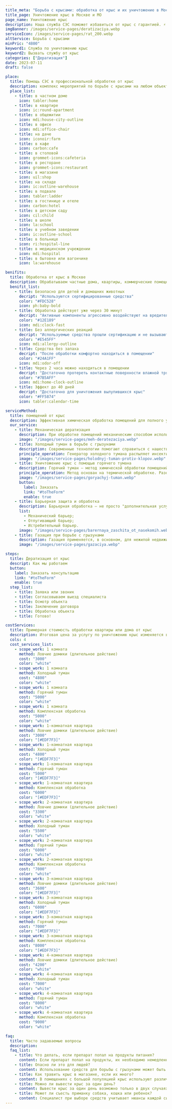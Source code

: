 ```yaml
---
title_meta: "Борьба с крысами: обработка от крыс и их уничтожение в Москве и области"
title_page: Уничтожение крыс в Москве и МО
page_name: Уничтожение крыс
description: Наша служба СЭС поможет избавиться от крыс с гарантией. ⚡ Обработка от крыс в доме и на участке
imgBanner: /images/service-pages/deratizaciya.webp
serviceIcon: /images/service-pages/rat_200.webp
altService: Борьба с крысами
minPric: "4800"
keyword1: Служба по уничтожению крыс
keyword2: Вызвать службу от крыс
categories: ["Дератизация"]
date: 2023-07-11
draft: false

place:
  title: Помощь СЭС в профессиональной обработке от крыс
  description: комплекс мероприятий по борьбе с крысами на любом объекте
  place_list:
    - title: в частном доме
      icon: tabler:home
    - title: в квартире
      icon: ic:round-apartment
    - title: в общежитии
      icon: mdi:house-city-outline
    - title: в офисе
      icon: mdi:office-chair
    - title: на даче
      icon: iconoir:farm
    - title: в кафе
      icon: carbon:cafe
    - title: в столовой
      icon: grommet-icons:cafeteria
    - title: в ресторане
      icon: grommet-icons:restaurant
    - title: в магазине
      icon: uil:shop
    - title: на складе
      icon: ic:outline-warehouse
    - title: в подвале
      icon: tabler:ladder
    - title: в гостинице и отеле
      icon: carbon:hotel
    - title: в детском саду
      icon: cil:child
    - title: в школе
      icon: la:school
    - title: в учебном заведении
      icon: ic:outline-school
    - title: в больнице
      icon: ri:hospital-line
    - title: в медицинском учреждении
      icon: mdi:hospital
    - title: в бытовке или вагончике
      icon: la:warehouse

benifits:
  title: Обработка от крыс в Москве
  description: Обрабатываем частные дома, квартиры, коммерческие помещения и земельные участки
  benifit_list:
    - title: Безопасно для детей и домашних животных
      decript: "Используются сертифицированные средства"
      color: "#FDC528"
      icon: ph:baby-bold
    - title: Обработка действует уже через 30 минут
      decript: "Активные компоненты агрессивно воздействуют на вредителей практически сразу"
      color: "#12E189"
      icon: mdi:clock-fast
    - title: Без аллергических реакций
      decript: "Используемые средства прошли сертификацию и не вызывают аллергии"
      color: "#E545FF"
      icon: mdi:allergy-outline
    - title: Средства без запаха
      decript: "После обработки комфортно находиться в помещении"
      color: "#24A1FF"
      icon: mdi:odor-off
    - title: Через 2 часа можно находиться в помещении
      decript: "Достаточно протереть контактные поверхности влажной тряпкой"
      color: "#7B5AFF"
      icon: mdi:home-clock-outline
    - title: Эффект до 40 дней
      decript: "Достаточно для уничтожения вылупившихся крыс"
      color: "#FF5874"
      icon: tabler:calendar-time

serviceMethod:
  title: помещений от крыс
  description: Эффективная химическая обработка помещений для полного уничтожения крыс и других вредителей. Безопасно для интерьера, быстро и надежно.
  our_service:
    - title: Механическая дератизация
      description: При обработке помещений механическим способом используются ловушки и мышеловки. Большинство из них имеют клейкую основу. Попадая в него, грызун прилипает, теряя возможность двигаться. Ловушки надежно удерживают его, не давая шанса на побег. Однако этот способ малоэффективен для больших популяций.
      image: "/images/service-pages/meh-deratezaciya.webp"
    - title: Холодный туман в борьбе с грызунами
      description: Современные технологии помогают справиться с нашествием крыс. Одним из передовых методов стал генератор холодного тумана. Как он действует и почему он так популярен?
      principle_operation: Генератор холодного тумана распыляет инсектицид в виде мельчайших аэрозольных частиц, создавая плотную стену ядовитого тумана. Этот туман опасен для крыс, уничтожая их хитиновый покров и дыхательные пути.
      image: "/images/service-pages/holodnyj-tuman-protiv-klopov.webp"
    - title: Уничтожение крыс с помощью горячего тумана
      description: Горячий туман – метод химической обработки помещений и открытых зон с целью уничтожения вредных крыс и паразитов.
      principle_operation: Метод основан на термической обработке. Разогретый дым с препаратом распространяется по всей поверхности, проникая даже в труднодоступные места. Горячий туман эффективен против различных вредителей, включая крыс. Облако тумана медленно опускается в течение 2-3 часов, достигая скрытых участков и уничтожая крыс.
      image: "/images/service-pages/goryachyj-tuman.webp"
      button:
        label: Заказать
        link: "#toTheForm"
        enable: true
    - title: Барьерная защита и обработка
      description: Барьерная обработка — не просто "дополнительная услуга" после дезинсекции, а эффективный метод защиты от вредителей. Она создает преграду, блокируя доступ паразитов в ваш дом. Это полезно как при активном заражении, так и для профилактики.
      list:
        - Механический барьер;
        - Отпугивающий барьер;
        - Истребительный барьер.
      image: "/images/service-pages/barernaya_zaschita_ot_nasekomih.webp"
    - title: Газация при борьбе с грызунами
      description: Газация применяется, в основном, для нежилой недвижимости ии земельных участков. Здание полностью заполняется специальным газом, который используется для обработки зерна и других продуктов, хранящихся на складах. Этот метод является наиболее эффективным для уничтожения крыс.
      image: "/images/service-pages/gazaciya.webp"

steps:
  title: Дератизация от крыс
  descript: Как мы работаем
  button:
    label: Заказать консультацию
    link: "#toTheForm"
    enable: true
  step_list:
    - title: Заявка или звоник
    - title: Согласовываем выезд специалиста
    - title: Осмотр объекта
    - title: Заключение договора
    - title: Обработка объекта
    - title: Готово!

costServices:
  title: Примерная стоимость обработки квартиры или дома от крыс
  description: Итоговая цена за услугу по уничтожению крыс изменяется в зависимости от конкретного объекта. Окончательную стоимость можно будет уточнить после визита специалиста.
  cols: 4
  cost_services_list:
    - scope_work: 1 комната
      method: Ловчие домики (длительное действие)
      cost: "3000"
      color: "white"
    - scope_work: 1 комната
      method: Холодный туман
      cost: "4800"
      color: "white"
    - scope_work: 1 комната
      method: Горячий туман
      cost: "5000"
      color: "white"
    - scope_work: 1 комната
      method: Комплексная обработка
      cost: "5000"
      color: "white"
    - scope_work: 1-комнатная квартира
      method: Ловчие домики (длительное действие)
      cost: "3000"
      color: "[#EDF7F3]"
    - scope_work: 1-комнатная квартира
      method: Холодный туман
      cost: "4800"
      color: "[#EDF7F3]"
    - scope_work: 1-комнатная квартира
      method: Горячий туман
      cost: "5000"
      color: "[#EDF7F3]"
    - scope_work: 1-комнатная квартира
      method: Комплексная обработка
      cost: "6000"
      color: "[#EDF7F3]"
    - scope_work: 2-комнатная квартира
      method: Ловчие домики (длительное действие)
      cost: "3300"
      color: "white"
    - scope_work: 2-комнатная квартира
      method: Холодный туман
      cost: "5500"
      color: "white"
    - scope_work: 2-комнатная квартира
      method: Горячий туман
      cost: "6000"
      color: "white"
    - scope_work: 2-комнатная квартира
      method: Комплексная обработка
      cost: "7000"
      color: "white"
    - scope_work: 3-комнатная квартира
      method: Ловчие домики (длительное действие)
      cost: "3600"
      color: "[#EDF7F3]"
    - scope_work: 3-комнатная квартира
      method: Холодный туман
      cost: "6000"
      color: "[#EDF7F3]"
    - scope_work: 3-комнатная квартира
      method: Горячий туман
      cost: "7000"
      color: "[#EDF7F3]"
    - scope_work: 3-комнатная квартира
      method: Комплексная обработка
      cost: "8000"
      color: "[#EDF7F3]"
    - scope_work: 4-комнатная квартира
      method: Ловчие домики (длительное действие)
      cost: "4200"
      color: "white"
    - scope_work: 4-комнатная квартира
      method: Холодный туман
      cost: "7000"
      color: "white"
    - scope_work: 4-комнатная квартира
      method: Горячий туман
      cost: "8000"
      color: "white"
    - scope_work: 4-комнатная квартира
      method: Комплексная обработка
      cost: "9000"
      color: "white"

faq:
  title: Часто задаваемые вопросы
  description:
  faq_list:
    - title: Что делать, если препарат попал на продукты питания?
      content: Если препарат попал на продукты, их необходимо немедленно выбросить для обеспечения безопасности.
    - title: Опасно ли это для людей?
      content: Использование средств для борьбы с грызунами может быть опасным. Дезинфекторы обучены минимизировать риски и обеспечивать безопасность. Газация помещения требует предварительной эвакуации и проветривания для избежания отравления. Приманки используются в недоступных для детей и животных местах. Опытный специалист обеспечивает безопасную обработку помещения и снижает риски.
    - title: Как травить крыс в магазине, если их много?
      content: В помещениях с большой популяцией крыс используют различные методы травления, такие как отравленные приманки, задувка порошками в норы, специальные пены для нор, а также электрические и клеевые ловушки. При этом важно соблюдать меры безопасности.
    - title: Можно ли вывести крыс за один день?
      content: Вывести крыс за один день возможно только в двух случаях. Первый случай - в частном доме, где можно провести газацию и закупорить норы. Газация занимает 2-3 часа, затем помещение проветривается. Если есть норы, их заполняют порошками и пеной. Люди и домашние животные должны покинуть помещение. Второй случай - случайное появление грызуны в квартире. Её можно поймать и убить в течение 10-15 минут.
    - title: Может ли съесть приманку собака, кошка или ребенок?
      content: Специалист при выборе средств учитывает нюансы каждой ситуации. Если в доме есть домашние питомцы, он избегает применения доступных для них приманок и вместо этого использует специальные контейнеры, чтобы обезопасить животных от отравления. Однако даже такое решение не всегда подходит, так как отравленная крыс в контейнере может стать опасностью для кошек и собак. Поэтому в случае риска для питомцев безопаснее применять ловушки, которые немедленно убивают крыс.
---
```

